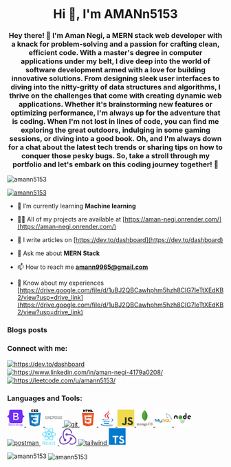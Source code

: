 <h1 align="center">Hi 👋, I'm AMANn5153</h1>
<h3 align="center">Hey there! 👋 I'm Aman Negi, a MERN stack web developer with a knack for problem-solving and a passion for crafting clean, efficient code. With a master's degree in computer applications under my belt, I dive deep into the world of software development armed with a love for building innovative solutions. From designing sleek user interfaces to diving into the nitty-gritty of data structures and algorithms, I thrive on the challenges that come with creating dynamic web applications. Whether it's brainstorming new features or optimizing performance, I'm always up for the adventure that is coding. When I'm not lost in lines of code, you can find me exploring the great outdoors, indulging in some gaming sessions, or diving into a good book. Oh, and I'm always down for a chat about the latest tech trends or sharing tips on how to conquer those pesky bugs. So, take a stroll through my portfolio and let's embark on this coding journey together! 🚀</h3>

<p align="left"> <img src="https://komarev.com/ghpvc/?username=amann5153&label=Profile%20views&color=0e75b6&style=flat" alt="amann5153" /> </p>

<p align="left"> <a href="https://github.com/ryo-ma/github-profile-trophy"><img src="https://github-profile-trophy.vercel.app/?username=amann5153" alt="amann5153" /></a> </p>

- 🌱 I’m currently learning **Machine learning**

- 👨‍💻 All of my projects are available at [https://aman-negi.onrender.com/](https://aman-negi.onrender.com/)

- 📝 I write articles on [https://dev.to/dashboard](https://dev.to/dashboard)

- 💬 Ask me about **MERN Stack**

- 📫 How to reach me **amann9965@gmail.com**

- 📄 Know about my experiences [https://drive.google.com/file/d/1uBJ2QBCawhphm5hzh8CIG7leTtXEdKB2/view?usp=drive_link](https://drive.google.com/file/d/1uBJ2QBCawhphm5hzh8CIG7leTtXEdKB2/view?usp=drive_link)

### Blogs posts
<!-- BLOG-POST-LIST:START -->
<!-- BLOG-POST-LIST:END -->

<h3 align="left">Connect with me:</h3>
<p align="left">
<a href="https://dev.to/https://dev.to/dashboard" target="blank"><img align="center" src="https://raw.githubusercontent.com/rahuldkjain/github-profile-readme-generator/master/src/images/icons/Social/devto.svg" alt="https://dev.to/dashboard" height="30" width="40" /></a>
<a href="https://linkedin.com/in/https://www.linkedin.com/in/aman-negi-4179a0208/" target="blank"><img align="center" src="https://raw.githubusercontent.com/rahuldkjain/github-profile-readme-generator/master/src/images/icons/Social/linked-in-alt.svg" alt="https://www.linkedin.com/in/aman-negi-4179a0208/" height="30" width="40" /></a>
<a href="https://www.leetcode.com/https://leetcode.com/u/amann5153/" target="blank"><img align="center" src="https://raw.githubusercontent.com/rahuldkjain/github-profile-readme-generator/master/src/images/icons/Social/leet-code.svg" alt="https://leetcode.com/u/amann5153/" height="30" width="40" /></a>
</p>

<h3 align="left">Languages and Tools:</h3>
<p align="left"> <a href="https://getbootstrap.com" target="_blank" rel="noreferrer"> <img src="https://raw.githubusercontent.com/devicons/devicon/master/icons/bootstrap/bootstrap-plain-wordmark.svg" alt="bootstrap" width="40" height="40"/> </a> <a href="https://www.w3schools.com/css/" target="_blank" rel="noreferrer"> <img src="https://raw.githubusercontent.com/devicons/devicon/master/icons/css3/css3-original-wordmark.svg" alt="css3" width="40" height="40"/> </a> <a href="https://expressjs.com" target="_blank" rel="noreferrer"> <img src="https://raw.githubusercontent.com/devicons/devicon/master/icons/express/express-original-wordmark.svg" alt="express" width="40" height="40"/> </a> <a href="https://git-scm.com/" target="_blank" rel="noreferrer"> <img src="https://www.vectorlogo.zone/logos/git-scm/git-scm-icon.svg" alt="git" width="40" height="40"/> </a> <a href="https://www.w3.org/html/" target="_blank" rel="noreferrer"> <img src="https://raw.githubusercontent.com/devicons/devicon/master/icons/html5/html5-original-wordmark.svg" alt="html5" width="40" height="40"/> </a> <a href="https://www.java.com" target="_blank" rel="noreferrer"> <img src="https://raw.githubusercontent.com/devicons/devicon/master/icons/java/java-original.svg" alt="java" width="40" height="40"/> </a> <a href="https://developer.mozilla.org/en-US/docs/Web/JavaScript" target="_blank" rel="noreferrer"> <img src="https://raw.githubusercontent.com/devicons/devicon/master/icons/javascript/javascript-original.svg" alt="javascript" width="40" height="40"/> </a> <a href="https://www.mongodb.com/" target="_blank" rel="noreferrer"> <img src="https://raw.githubusercontent.com/devicons/devicon/master/icons/mongodb/mongodb-original-wordmark.svg" alt="mongodb" width="40" height="40"/> </a> <a href="https://www.mysql.com/" target="_blank" rel="noreferrer"> <img src="https://raw.githubusercontent.com/devicons/devicon/master/icons/mysql/mysql-original-wordmark.svg" alt="mysql" width="40" height="40"/> </a> <a href="https://nodejs.org" target="_blank" rel="noreferrer"> <img src="https://raw.githubusercontent.com/devicons/devicon/master/icons/nodejs/nodejs-original-wordmark.svg" alt="nodejs" width="40" height="40"/> </a> <a href="https://postman.com" target="_blank" rel="noreferrer"> <img src="https://www.vectorlogo.zone/logos/getpostman/getpostman-icon.svg" alt="postman" width="40" height="40"/> </a> <a href="https://reactjs.org/" target="_blank" rel="noreferrer"> <img src="https://raw.githubusercontent.com/devicons/devicon/master/icons/react/react-original-wordmark.svg" alt="react" width="40" height="40"/> </a> <a href="https://redux.js.org" target="_blank" rel="noreferrer"> <img src="https://raw.githubusercontent.com/devicons/devicon/master/icons/redux/redux-original.svg" alt="redux" width="40" height="40"/> </a> <a href="https://tailwindcss.com/" target="_blank" rel="noreferrer"> <img src="https://www.vectorlogo.zone/logos/tailwindcss/tailwindcss-icon.svg" alt="tailwind" width="40" height="40"/> </a> <a href="https://www.typescriptlang.org/" target="_blank" rel="noreferrer"> <img src="https://raw.githubusercontent.com/devicons/devicon/master/icons/typescript/typescript-original.svg" alt="typescript" width="40" height="40"/> </a> </p>

<p><img align="left" src="https://github-readme-stats.vercel.app/api/top-langs?username=amann5153&show_icons=true&locale=en&layout=compact" alt="amann5153" /></p>

<p>&nbsp;<img align="center" src="https://github-readme-stats.vercel.app/api?username=amann5153&show_icons=true&locale=en" alt="amann5153" /></p>
